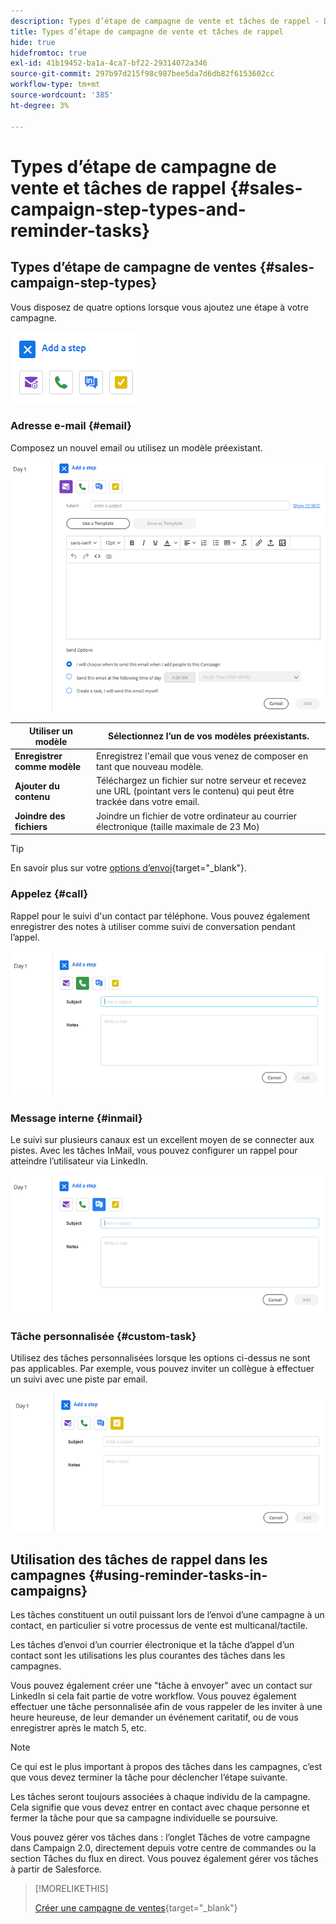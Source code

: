 ```yaml
---
description: Types d’étape de campagne de vente et tâches de rappel - Documents Marketo - Documentation du produit
title: Types d’étape de campagne de vente et tâches de rappel
hide: true
hidefromtoc: true
exl-id: 41b19452-ba1a-4ca7-bf22-29314072a346
source-git-commit: 297b97d215f98c987bee5da7d6db82f6153602cc
workflow-type: tm+mt
source-wordcount: '385'
ht-degree: 3%

---
```


# Types d’étape de campagne de vente et tâches de rappel {#sales-campaign-step-types-and-reminder-tasks}

## Types d’étape de campagne de ventes {#sales-campaign-step-types}

Vous disposez de quatre options lorsque vous ajoutez une étape à votre campagne.

![](assets/sales-campaign-step-types-and-reminder-tasks-1.png)

### Adresse e-mail {#email}

Composez un nouvel email ou utilisez un modèle préexistant.

![](assets/sales-campaign-step-types-and-reminder-tasks-2.png)

| **Utiliser un modèle** | Sélectionnez l’un de vos modèles préexistants. |
|---|---|
| **Enregistrer comme modèle** | Enregistrez l&#39;email que vous venez de composer en tant que nouveau modèle. |
| **Ajouter du contenu** | Téléchargez un fichier sur notre serveur et recevez une URL (pointant vers le contenu) qui peut être trackée dans votre email. |
| **Joindre des fichiers** | Joindre un fichier de votre ordinateur au courrier électronique (taille maximale de 23 Mo) |

>[!TIP]
>
>En savoir plus sur votre [options d’envoi](/help/marketo/product-docs/marketo-sales-insight/actions/campaigns/sales-campaign-send-options-for-email-steps.md){target=&quot;_blank&quot;}.

### Appelez {#call}

Rappel pour le suivi d&#39;un contact par téléphone. Vous pouvez également enregistrer des notes à utiliser comme suivi de conversation pendant l’appel.

![](assets/sales-campaign-step-types-and-reminder-tasks-3.png)

### Message interne {#inmail}

Le suivi sur plusieurs canaux est un excellent moyen de se connecter aux pistes. Avec les tâches InMail, vous pouvez configurer un rappel pour atteindre l’utilisateur via LinkedIn.

![](assets/sales-campaign-step-types-and-reminder-tasks-4.png)

### Tâche personnalisée {#custom-task}

Utilisez des tâches personnalisées lorsque les options ci-dessus ne sont pas applicables. Par exemple, vous pouvez inviter un collègue à effectuer un suivi avec une piste par email.

![](assets/sales-campaign-step-types-and-reminder-tasks-5.png)

## Utilisation des tâches de rappel dans les campagnes {#using-reminder-tasks-in-campaigns}

Les tâches constituent un outil puissant lors de l’envoi d’une campagne à un contact, en particulier si votre processus de vente est multicanal/tactile.

Les tâches d’envoi d’un courrier électronique et la tâche d’appel d’un contact sont les utilisations les plus courantes des tâches dans les campagnes.

Vous pouvez également créer une &quot;tâche à envoyer&quot; avec un contact sur LinkedIn si cela fait partie de votre workflow. Vous pouvez également effectuer une tâche personnalisée afin de vous rappeler de les inviter à une heure heureuse, de leur demander un événement caritatif, ou de vous enregistrer après le match 5, etc.

>[!NOTE]
>
>Ce qui est le plus important à propos des tâches dans les campagnes, c’est que vous devez terminer la tâche pour déclencher l’étape suivante.

Les tâches seront toujours associées à chaque individu de la campagne. Cela signifie que vous devez entrer en contact avec chaque personne et fermer la tâche pour que sa campagne individuelle se poursuive.

Vous pouvez gérer vos tâches dans : l’onglet Tâches de votre campagne dans Campaign 2.0, directement depuis votre centre de commandes ou la section Tâches du flux en direct. Vous pouvez également gérer vos tâches à partir de Salesforce.

>[!MORELIKETHIS]
>
>[Créer une campagne de ventes](/help/marketo/product-docs/marketo-sales-insight/actions/campaigns/create-a-sales-campaign.md){target=&quot;_blank&quot;}
